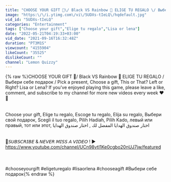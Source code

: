 ```yaml
---
title: "CHOOSE YOUR GIFT 🎁\/ Black VS Rainbow 🌈 ELIGE TU REGALO \/ Выбери себе подарок"
image: "https:\/\/i.ytimg.com\/vi\/5UDXs-tIeLQ\/hqdefault.jpg"
vid_id: "5UDXs-tIeLQ"
categories: "Entertainment"
tags: ["Choose your gift","Elige tu regalo","Lisa or lena"]
date: "2022-05-21T04:19:33+03:00"
vid_date: "2021-09-16T16:32:48Z"
duration: "PT3M1S"
viewcount: "4155904"
likeCount: "35525"
dislikeCount: ""
channel: "Lemon Quizzy"
---
```

{% raw %}CHOOSE YOUR GIFT 🎁/ Black VS Rainbow 🌈 ELIGE TU REGALO / Выбери себе подарок / Pick a present, Choose a gift, This or That? Left or Right? Lisa or Lena? If you’ve enjoyed playing this game, please leave a like, comment, and subscribe to my channel for more new videos every week ❤️🎁<br /><br /><br />Choose your gift, Elige tu regalo, Escoge tu regalo, Elija su regalo, Выбери свой подарок, Scegli il tuo regalo, Pilih Hadiah, Pilih Kado, левый или правый, тот или этот, اختار صندوق الهدايا المفضل لك , اختار صندوق الهدايا<br /><br /><br />🍋𝘚𝘜𝘉𝘚𝘊𝘙𝘐𝘉𝘌 &amp; 𝘕𝘌𝘝𝘌𝘙 𝘔𝘐𝘚𝘚 𝘈 𝘝𝘐𝘋𝘌𝘖 ! ► <a rel="nofollow" target="blank" href="https://www.youtube.com/channel/UCn98vtI1Ke0cgbo20nUJ7jw/featured">https://www.youtube.com/channel/UCn98vtI1Ke0cgbo20nUJ7jw/featured</a><br /><br /><br /><br />#chooseyourgift #eligeturegalo #lisaorlena #chooseagift #Выбери себе подарок{% endraw %}

